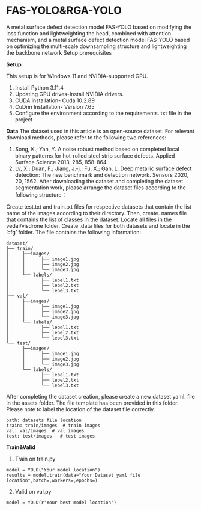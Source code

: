 # FAS-YOLO&RGA-YOLO
A metal surface defect detection model FAS-YOLO based on modifying the loss function and lightweighting the head, combined with attention mechanism, and a metal surface defect detection model FAS-YOLO based on optimizing the multi-scale downsampling structure and lightweighting the backbone network
Setup prerequisites

**Setup**

This setup is for Windows 11 and NVIDIA-supported GPU.
1.	Install Python 3.11.4
2.	Updating GPU drives-Install NVIDIA drivers.
3.	CUDA installation- Cuda 10.2.89
4.	CuDnn Installation- Version 7.65
5.	Configure the environment according to the requirements. txt file in the project

**Data**
The dataset used in this article is an open-source dataset. For relevant download methods, please refer to the following two references:
1.	Song, K.; Yan, Y. A noise robust method based on completed local binary patterns for hot-rolled steel strip surface defects. Applied Surface Science 2013, 285, 858-864.
2.	Lv, X.; Duan, F.; Jiang, J.-j.; Fu, X.; Gan, L. Deep metallic surface defect detection: The new benchmark and detection network. Sensors 2020, 20, 1562.
After downloading the dataset and completing the dataset segmentation work, please arrange the dataset files according to the following structure：

Create test.txt and train.txt files for respective datasets that contain the list name of the images according to their directory. Then, create. names file that contains the list of classes in the dataset. Locate all files in the vedai/visdrone folder.
Create .data files for both datasets and locate in the ‘cfg’ folder. The file contains the following information:
```
dataset/
├── train/
│     ├──images/
│     │      ├── image1.jpg
│     │      ├── image2.jpg
│     │      └── image3.jpg
│     └── labels/
│            ├── lebel1.txt
│            ├── lebel2.txt
│            └── lebel3.txt
├── val/
│     ├──images/
│     │      ├── image1.jpg
│     │      ├── image2.jpg
│     │      └── image3.jpg
│     └── labels/
│            ├── lebel1.txt
│            ├── lebel2.txt
│            └── lebel3.txt
└── test/
      ├──images/
      │      ├── image1.jpg
      │      ├── image2.jpg
      │      └── image3.jpg
      └── labels/
             ├── lebel1.txt
             ├── lebel2.txt
             └── lebel3.txt
```
After completing the dataset creation, please create a new dataset yaml. file in the assets folder. The file template has been provided in this folder. Please note to label the location of the dataset file correctly.
```
path: datasets file location 
train: train/images  # train images
val: val/images  # val images
test: test/images   # test images
```

**Train&Valid**
1. Train on train.py
```
model = YOLO("Your model location") 
results = model.train(data="Your Dataset yaml file location",batch=,workers=,epochs=)
```
2.	Valid on val.py
```
model = YOLO(r'Your best model location')
```
